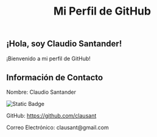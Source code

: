 <!DOCTYPE html>
<html>
<head>
    <title>Claudio Santander - GitHub</title>
</head>
<body>
    <header>
        <h1>Mi Perfil de GitHub</h1>
    </header>
    <section>
        <h2>¡Hola, soy Claudio Santander!</h2>
        <p>¡Bienvenido a mi perfil de GitHub!</p>
    </section>
    <section>
        <h2>Información de Contacto</h2>
        <p>Nombre: Claudio Santander</p>
        <img alt="Static Badge" src="https://img.shields.io/badge/Cash">
        <p>GitHub: <a href="https://github.com/tuusuario">https://github.com/clausant</a></p>
        <p>Correo Electrónico: clausant@gmail.com</p>
    </section>
</body>
</html>
